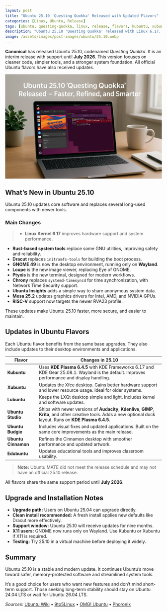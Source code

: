 ```yaml
---
layout: post
title: "Ubuntu 25.10 'Questing Quokka' Released with Updated Flavors"
categories: [Linux, Ubuntu, Release]
tags: [ubuntu, questing-quokka, linux, release, flavors, kubuntu, xubuntu, lubuntu, budgie, studio, cinnamon, edubuntu]
description: "Ubuntu 25.10 'Questing Quokka' released with Linux 6.17, GNOME 49, and major updates across Kubuntu, Lubuntu, Xubuntu, and other flavors."
image: /assets/images/post-images/ubuntu/25.10.webp
---
```


**Canonical** has released Ubuntu 25.10, codenamed *Questing Quokka*. It is an interim release with support until **July 2026**. This version focuses on cleaner code, simpler tools, and a stronger system foundation. All official Ubuntu flavors have also received updates.

![Ubuntu 25.10 Questing Quokka featured image](/assets/images/post-images/ubuntu/25.10.webp)

## What’s New in Ubuntu 25.10

Ubuntu 25.10 updates core software and replaces several long-used components with newer tools.

### Main Changes

> - **Linux Kernel 6.17** improves hardware support and system performance.  
- **Rust-based system tools** replace some GNU utilities, improving safety and reliability.  
- **Dracut** replaces `initramfs-tools` for building the boot process.  
- **GNOME 49** is now the desktop environment, running only on **Wayland**.  
- **Loupe** is the new image viewer, replacing Eye of GNOME.  
- **Ptyxis** is the new terminal, designed for modern workflows.  
- **Chrony** replaces `systemd-timesyncd` for time synchronization, with Network Time Security support.  
- **Ubuntu Insights** adds a simple way to share anonymous system data.  
- **Mesa 25.2** updates graphics drivers for Intel, AMD, and NVIDIA GPUs.  
- **RISC-V** support now targets the newer RVA23 profile.

These updates make Ubuntu 25.10 faster, more secure, and easier to maintain.

## Updates in Ubuntu Flavors

Each Ubuntu flavor benefits from the same base upgrades. They also include updates to their desktop environments and applications.

| **Flavor** | **Changes in 25.10** |
|-------------|----------------------|
| **Kubuntu** | Uses **KDE Plasma 6.4.5** with KDE Frameworks 6.17 and KDE Gear 25.08.1. Wayland is the default. Improves performance and display handling. |
| **Xubuntu** | Updates the Xfce desktop. Gains better hardware support and lower resource usage. Ideal for older systems. |
| **Lubuntu** | Keeps the LXQt desktop simple and light. Includes kernel and software updates. |
| **Ubuntu Studio** | Ships with newer versions of **Audacity**, **Kdenlive**, **GIMP**, **Krita**, and other creative tools. Adds a new optional dock layout. Runs on **KDE Plasma 6.4.5**. |
| **Ubuntu Budgie** | Includes visual fixes and updated applications. Built on the same core improvements as the main release. |
| **Ubuntu Cinnamon** | Refines the Cinnamon desktop with smoother performance and updated artwork. |
| **Edubuntu** | Updates educational tools and improves classroom usability. |

> **Note:** Ubuntu MATE did not meet the release schedule and may not have an official 25.10 release.

All flavors share the same support period until **July 2026**.


## Upgrade and Installation Notes

- **Upgrade path:** Users on Ubuntu 25.04 can upgrade directly.  
- **Clean install recommended:** A fresh install applies new defaults like Dracut more effectively.  
- **Support window:** Ubuntu 25.10 will receive updates for nine months.  
- **X11 users:** GNOME now runs only on Wayland. Use Kubuntu or Xubuntu if X11 is required.  
- **Testing:** Try 25.10 in a virtual machine before deploying it widely.


## Summary

Ubuntu 25.10 is a stable and modern update. It continues Ubuntu’s move toward safer, memory-protected software and streamlined system tools.  

It’s a good choice for users who want new features and don’t mind short-term support. Those seeking long-term stability should stay on Ubuntu 24.04 LTS or wait for Ubuntu 26.04 LTS.

*Sources:*  [Ubuntu Wiki](https://wiki.ubuntu.com/Releases) • [9to5Linux](https://9to5linux.com/ubuntu-25-10-questing-quokka-is-now-available-for-download-this-is-whats-new) • [OMG! Ubuntu](https://www.omgubuntu.co.uk/2025/10/ubuntu-25-10-new-features) • [Phoronix](https://www.phoronix.com/news/Ubuntu-25.10-Lands-Linux-6.17)
